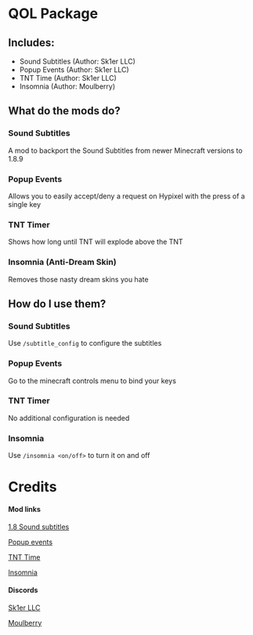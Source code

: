# QOL Package

## Includes:

- Sound Subtitles (Author: Sk1er LLC)
- Popup Events (Author: Sk1er LLC)
- TNT Time (Author: Sk1er LLC)
- Insomnia (Author: Moulberry)

## What do the mods do?

### Sound Subtitles

A mod to backport the Sound Subtitles from newer Minecraft versions to 1.8.9

### Popup Events

Allows you to easily accept/deny a request on Hypixel with the press of a single key

### TNT Timer

Shows how long until TNT will explode above the TNT

### Insomnia (Anti-Dream Skin)

Removes those nasty dream skins you hate

## How do I use them?

### Sound Subtitles

Use `/subtitle_config` to configure the subtitles

### Popup Events

Go to the minecraft controls menu to bind your keys

### TNT Timer

No additional configuration is needed

### Insomnia

Use `/insomnia <on/off>` to turn it on and off

# Credits

#### Mod links
[1.8 Sound subtitles](https://sk1er.club/mods/subtitles_mod)

[Popup events](https://sk1er.club/mods/popup_events)

[TNT Time](https://sk1er.club/mods/tnttime)

[Insomnia](https://github.com/Moulberry/Insomnia/releases/)


#### Discords
[Sk1er LLC](https://discord.gg/sk1er)

[Moulberry](https://discord.gg/moulberry)
